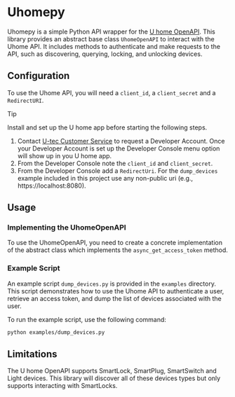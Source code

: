 # Uhomepy

Uhomepy is a simple Python API wrapper for the [U home OpenAPI](https://developer.uhomelabs.com/hc/en-us/sections/39589678120985-Developer-Documentation). This library provides an abstract base class `UhomeOpenAPI` to interact with the Uhome API. It includes methods to authenticate and make requests to the API, such as discovering, querying, locking, and unlocking devices.

## Configuration

To use the Uhome API, you will need a `client_id`, a `client_secret` and a `RedirectURI`.
> [!TIP]
> Install and set up the U home app before starting the following steps.
1. Contact [U-tec Customer Service](https://support.u-tec.com/hc/en-us/requests/new) to request a Developer Account. Once your Developer Account is set up the Developer Console menu option will show up in you U home app.
2. From the Developer Console note the `client_id` and `client_secret`.
3. From the Developer Console add a `RedirectUri`. For the `dump_devices` example included in this project use any non-public uri (e.g., https://localhost:8080).

## Usage

### Implementing the UhomeOpenAPI

To use the UhomeOpenAPI, you need to create a concrete implementation of the abstract class which implements the `async_get_access_token` method.

### Example Script

An example script `dump_devices.py` is provided in the `examples` directory. This script demonstrates how to use the Uhome API to authenticate a user, retrieve an access token, and dump the list of devices associated with the user.

To run the example script, use the following command:

```sh
python examples/dump_devices.py
```
## Limitations

The U home OpenAPI supports SmartLock, SmartPlug, SmartSwitch and Light devices. This library will discover all of these devices types but only supports interacting with SmartLocks.